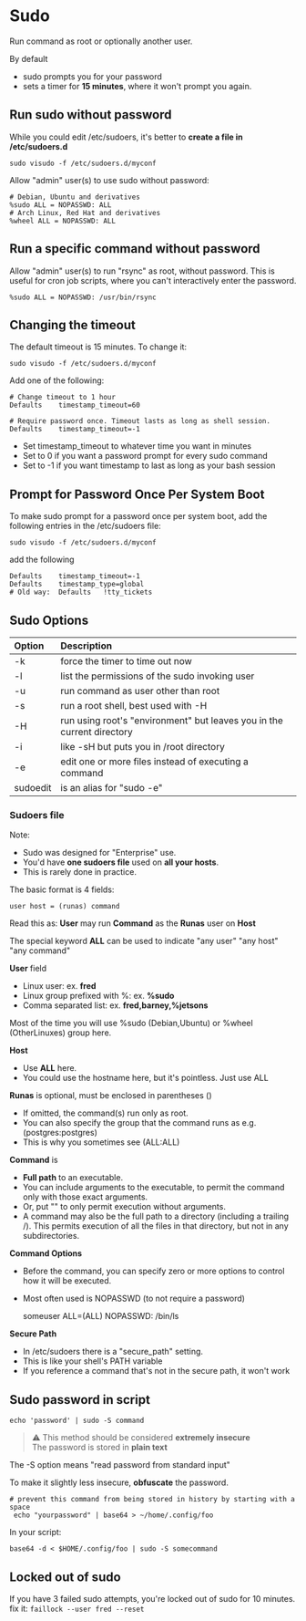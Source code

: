 # Sudo
Run command as root or  optionally another user.

By default
- sudo prompts you for your password
- sets a timer for **15 minutes**, where it won't prompt you again.

## Run sudo without password

While you could edit /etc/sudoers, it's better to **create a file in /etc/sudoers.d**

    sudo visudo -f /etc/sudoers.d/myconf

Allow "admin" user(s) to use sudo without password:

    # Debian, Ubuntu and derivatives
    %sudo ALL = NOPASSWD: ALL
    # Arch Linux, Red Hat and derivatives
    %wheel ALL = NOPASSWD: ALL


## Run a specific command without password
Allow "admin" user(s) to run "rsync" as root, without password.
This is useful for cron job scripts, where you can't interactively enter the password.

    %sudo ALL = NOPASSWD: /usr/bin/rsync

## Changing the timeout

The default timeout is 15 minutes. To change it:

    sudo visudo -f /etc/sudoers.d/myconf

Add one of the following:

    # Change timeout to 1 hour
    Defaults    timestamp_timeout=60

    # Require password once. Timeout lasts as long as shell session.
    Defaults    timestamp_timeout=-1

- Set timestamp_timeout to whatever time you want in minutes
- Set to 0 if you want a password prompt for every sudo command
- Set to -1 if you want timestamp to last as long as your bash session

## Prompt for Password Once Per System Boot

To make sudo prompt for a password once per system boot, add the
following entries in the /etc/sudoers file:

    sudo visudo -f /etc/sudoers.d/myconf

add the following

    Defaults    timestamp_timeout=-1
    Defaults    timestamp_type=global
    # Old way:  Defaults   !tty_tickets

## Sudo Options

| Option   | Description                                                            |
|:---------|:-----------------------------------------------------------------------|
| -k       | force the timer to time out now                                        |
| -l       | list the permissions of the sudo invoking user                         |
| -u       | run command as user other than root                                    |
| -s       | run a root shell, best used with -H                                    |
| -H       | run using root's "environment" but leaves you in the current directory |
| -i       | like -sH but puts you in /root directory                               |
| -e       | edit one or more files instead of executing a command                  |
| sudoedit | is an alias for "sudo -e"                                              |

### Sudoers file

Note:

- Sudo was designed for "Enterprise" use.
- You'd have **one sudoers file** used on **all your hosts**.
- This is rarely done in practice.

The basic format is 4 fields:

    user host = (runas) command

Read this as: **User** may run **Command** as the **Runas** user on **Host**

The special keyword **ALL** can be used to indicate "any user" "any host" "any command"

**User** field

- Linux user: ex. **fred**
- Linux group prefixed with %: ex. **%sudo**
- Comma separated list: ex. **fred,barney,%jetsons**

Most of the time you will use %sudo (Debian,Ubuntu) or %wheel (OtherLinuxes) group here.

**Host**

- Use **ALL** here.
- You could use the hostname here, but it's pointless. Just use ALL

**Runas** is optional, must be enclosed in parentheses ()

- If omitted, the command(s) run only as root.
- You can also specify the group that the command runs as e.g. (postgres:postgres)
- This is why you sometimes see (ALL:ALL)

**Command** is

- **Full path** to an executable.
- You can include arguments to the executable, to permit the command only with those exact arguments.
- Or, put "" to only permit execution without arguments.
- A command may also be the full path to a directory (including a trailing /). 
This permits execution of all the files in that directory, but not in any subdirectories.

**Command Options**

- Before the command, you can specify zero or more options to control how it will be executed.
- Most often used is NOPASSWD (to not require a password)
  
    someuser ALL=(ALL) NOPASSWD: /bin/ls

**Secure Path**

- In /etc/sudoers there is a "secure_path" setting.
- This is like your shell's PATH variable
- If you reference a command that's not in the secure path, it won't work

## Sudo password in script

    echo 'password' | sudo -S command

> :warning: This method should be considered **extremely insecure**  
> The password is stored in **plain text**

The -S option means "read password from standard input"

To make it slightly less insecure, **obfuscate** the password.

    # prevent this command from being stored in history by starting with a space
     echo "yourpassword" | base64 > ~/home/.config/foo

In your script:

    base64 -d < $HOME/.config/foo | sudo -S somecommand

## Locked out of sudo
If you have 3 failed sudo attempts, you're locked out of sudo for 10 minutes.
fix it: `faillock --user fred --reset`

